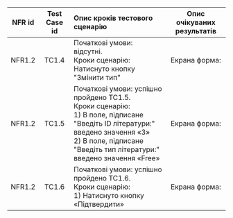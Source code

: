 |NFR id|Test Case id|Опис кроків тестового сценарію|Опис очікуваних результатів|
|:-:|:-:|:-|:-:|
|NFR1.2|TC1.4|Початкові умови: відсутні. <br> Кроки сценарію: Натиснуто кнопку "Змінити тип"|Екрана форма: <br> 
|NFR1.2|TC1.5|Початкові умови: успішно пройдено TC1.5. <br> Кроки сценарію: <br> 1) В поле, підписане "Введіть ID літератури:" введено значення «3» <br> 2) В поле, підписане "Введіть тип літератури:" введено значення «Free» |Екрана форма: <br> 
|NFR1.2|TC1.6|Початкові умови: успішно пройдено TC1.6. <br> Кроки сценарію: <br> 1) Натиснуто кнопку «Підтвердити»|Екрана форма: <br> 

